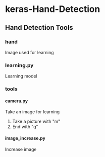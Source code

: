 # keras-Hand-Detection

## Hand Detection Tools

### hand
Image used for learning
### learning.py
Learning model
### tools
#### camera.py
Take an image for learning
1. Take a picture with "m"
2. End with "q"
#### image_increase.py
Increase image
